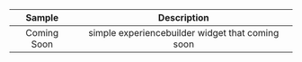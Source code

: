 | Sample  | Description    |
| :---:   | :---: |
| Coming Soon | simple experiencebuilder widget that coming soon   |
